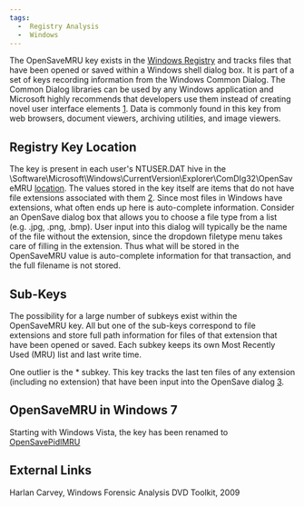 ```yaml
---
tags:
  -  Registry Analysis
  -  Windows
---
```

The OpenSaveMRU key exists in the [Windows
Registry](windows_registry.md) and tracks files that have been
opened or saved within a Windows shell dialog box. It is part of a set
of keys recording information from the Windows Common Dialog. The Common
Dialog libraries can be used by any Windows application and Microsoft
highly recommends that developers use them instead of creating novel
user interface elements
[1](http://msdn.microsoft.com/en-us/library/windows/desktop/aa511274.aspx).
Data is commonly found in this key from web browsers, document viewers,
archiving utilities, and image viewers.

## Registry Key Location

The key is present in each user's NTUSER.DAT hive in the
\Software\Microsoft\Windows\CurrentVersion\Explorer\ComDIg32\OpenSaveMRU
[location](list_of_windows_mru_locations.md). The values stored
in the key itself are items that do not have file extensions associated
with them
[2](http://computer-forensics.sans.org/blog/2010/04/02/openrunsavemru-lastvisitedmru).
Since most files in Windows have extensions, what often ends up here is
auto-complete information. Consider an OpenSave dialog box that allows
you to choose a file type from a list (e.g. .jpg, .png, .bmp). User
input into this dialog will typically be the name of the file without
the extension, since the dropdown filetype menu takes care of filling in
the extension. Thus what will be stored in the OpenSaveMRU value is
auto-complete information for that transaction, and the full filename is
not stored.

## Sub-Keys

The possibility for a large number of subkeys exist within the
OpenSaveMRU key. All but one of the sub-keys correspond to file
extensions and store full path information for files of that extension
that have been opened or saved. Each subkey keeps its own Most Recently
Used (MRU) list and last write time.

One outlier is the \* subkey. This key tracks the last ten files of any
extension (including no extension) that have been input into the
OpenSave dialog
[3](http://www.forensicfocus.com/index.php?name=Content&pid=73&page=8).

## OpenSaveMRU in Windows 7

Starting with Windows Vista, the key has been renamed to
[OpenSavePidlMRU](opensavepidlmru.md)

## External Links

Harlan Carvey, Windows Forensic Analysis DVD Toolkit, 2009